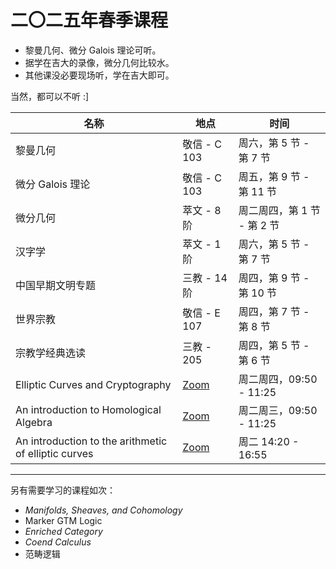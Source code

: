 # 二〇二五年春季课程
- 黎曼几何、微分 Galois 理论可听。
- 据学在吉大的录像，微分几何比较水。
- 其他课没必要现场听，学在吉大即可。

当然，都可以不听 :]


| 名称 | 地点 | 时间 |
| ---- | ---- | ---- |
| 黎曼几何 | 敬信 - C 103 | 周六，第 5 节 - 第 7 节|
| 微分 Galois 理论 | 敬信 - C 103 | 周五，第 9 节 - 第 11 节 |
| 微分几何 | 萃文 - 8 阶 | 周二周四，第 1 节 - 第 2 节|
| 汉字学 | 萃文 - 1 阶 | 周六，第 5 节 - 第 7 节 |
| 中国早期文明专题 | 三教 - 14 阶 | 周四，第 9 节 - 第 10 节 |
| 世界宗教 | 敬信 - E 107 | 周四，第 7 节 - 第 8 节 |
| 宗教学经典选读 | 三教 - 205 | 周四，第 5 节 - 第 6 节 |
| Elliptic Curves and Cryptography | [Zoom](https://us02web.zoom.us/my/bimsa02?pwd=VVZRNlZqM3pOYUVQcXNERGNxaUkxUT09) | 周二周四，09:50 - 11:25 |
| An introduction to Homological Algebra | [Zoom](https://us02web.zoom.us/my/bimsa01?pwd=ZWM1Q3lxMHZJcUI2QWdWWTR1WWM3dz09) | 周二周三，09:50 - 11:25 |
| An introduction to the arithmetic of elliptic curves | [Zoom](https://us02web.zoom.us/j/4621105973?pwd=czNHdWw5aWZlMWpTa1BrczBaWUxlZz09) | 周二 14:20 - 16:55 |

---

另有需要学习的课程如次：
- *Manifolds, Sheaves, and Cohomology*
- Marker GTM Logic
- *Enriched Category*
- *Coend Calculus*
- 范畴逻辑
